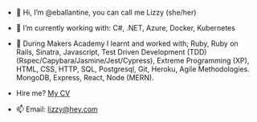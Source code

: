 - 👋 Hi, I’m @eballantine, you can call me Lizzy (she/her)

- 🌱 I’m currently working with: C#, .NET, Azure, Docker, Kubernetes
- 🌲 During Makers Academy I learnt and worked with; Ruby, Ruby on Rails, Sinatra, Javascript, Test Driven Development (TDD) (Rspec/Capybara/Jasmine/Jest/Cypress), Extreme Programming (XP), HTML, CSS, HTTP, SQL, Postgresql, Git, Heroku, Agile Methodologies. MongoDB, Express, React, Node (MERN).
- Hire me? [My CV](https://github.com/eballantine/CV)
- 📫 Email: lizzy@hey.com
